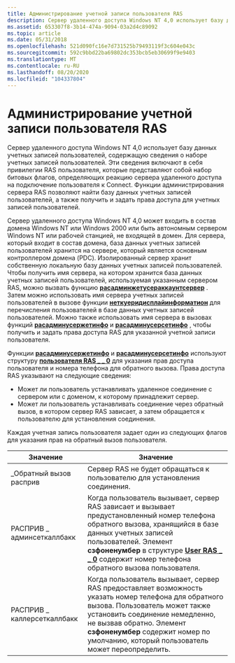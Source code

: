 ```yaml
---
title: Администрирование учетной записи пользователя RAS
description: Сервер удаленного доступа Windows NT 4,0 использует базу данных учетных записей пользователей, содержащую сведения о наборе учетных записей пользователей.
ms.assetid: 653307f8-3b14-474a-9094-03a2d4c89092
ms.topic: article
ms.date: 05/31/2018
ms.openlocfilehash: 521d090fc16e7d731525b79493119f3c604e043c
ms.sourcegitcommit: 592c9bbd22ba69802dc353bcb5eb30699f9e9403
ms.translationtype: MT
ms.contentlocale: ru-RU
ms.lasthandoff: 08/20/2020
ms.locfileid: "104337804"
---
```

# <a name="ras-user-account-administration"></a>Администрирование учетной записи пользователя RAS

Сервер удаленного доступа Windows NT 4,0 использует базу данных учетных записей пользователей, содержащую сведения о наборе учетных записей пользователей. Эти сведения включают в себя привилегии RAS пользователя, которые представляют собой набор битовых флагов, определяющих реакцию сервера удаленного доступа на подключение пользователя к Connect. Функции администрирования сервера RAS позволяют найти базу данных учетных записей пользователей, а также получить и задать права доступа для учетных записей пользователей.

Сервер удаленного доступа Windows NT 4,0 может входить в состав домена Windows NT или Windows 2000 или быть автономным сервером Windows NT или рабочей станцией, не входящей в домен. Для сервера, который входит в состав домена, база данных учетных записей пользователей хранится на сервере, который является основным контроллером домена (PDC). Изолированный сервер хранит собственную локальную базу данных учетных записей пользователей. Чтобы получить имя сервера, на котором хранится база данных учетных записей пользователей, используемая указанным сервером RAS, можно вызвать функцию [**расадминжетусераккаунтсервер**](rasadmingetuseraccountserver.md) . Затем можно использовать имя сервера учетных записей пользователей в вызове функции [**неткуеридисплайинформатион**](/windows/win32/api/lmaccess/nf-lmaccess-netquerydisplayinformation) для перечисления пользователей в базе данных учетных записей пользователей. Можно также использовать имя сервера в вызовах функций [**расадминусержетинфо**](rasadminusergetinfo.md) и [**расадминусерсетинфо**](rasadminusersetinfo.md) , чтобы получить и задать права доступа RAS для указанной учетной записи пользователя.

Функции [**расадминусержетинфо**](rasadminusergetinfo.md) и [**расадминусерсетинфо**](rasadminusersetinfo.md) используют структуру [**пользователя RAS \_ \_ 0**](ras-user-0-str.md) для указания прав доступа пользователя и номера телефона для обратного вызова. Права доступа RAS указывают на следующие сведения:

-   Может ли пользователь устанавливать удаленное соединение с сервером или с доменом, к которому принадлежит сервер.
-   Может ли пользователь устанавливать соединение через обратный вызов, в котором сервер RAS зависает, а затем обращается к пользователю для установления соединения.

Каждая учетная запись пользователя задает один из следующих флагов для указания прав на обратный вызов пользователя.



| Значение                      | Значение                                                                                                                                                                                                                                                      |
|----------------------------|--------------------------------------------------------------------------------------------------------------------------------------------------------------------------------------------------------------------------------------------------------------|
| \_Обратный вызов расприв        | Сервер RAS не будет обращаться к пользователю для установления соединения.                                                                                                                                                                                        |
| РАСПРИВ \_ админсеткаллбакк  | Когда пользователь вызывает, сервер RAS зависает и вызывает предустановленный номер телефона обратного вызова, хранящийся в базе данных учетных записей пользователей. Элемент **сзфоненумбер** в структуре [**User RAS \_ \_ 0**](ras-user-0-str.md) содержит номер телефона обратного вызова пользователя. |
| РАСПРИВ \_ каллерсеткаллбакк | Когда пользователь вызывает, сервер RAS предоставляет возможность указать номер телефона для обратного вызова. Пользователь может также установить соединение немедленно, не вызвав обратно. Элемент **сзфоненумбер** содержит номер по умолчанию, который пользователь может переопределить.      |



 

 

 